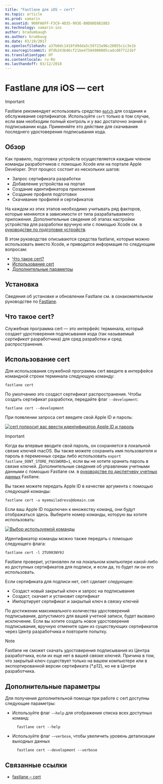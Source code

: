 ```yaml
---
title: "Fastlane для iOS — cert"
ms.topic: article
ms.prod: xamarin
ms.assetid: 900FA6FF-F3C9-4D35-993E-B0D88E6B1883
ms.technology: xamarin-ios
author: bradumbaugh
ms.author: brumbaug
ms.date: 03/19/2017
ms.openlocfilehash: a37b0dc1418fd9dda5c59723a96c20855c1c3e1b
ms.sourcegitcommit: 0fdb243b46cf21be47584900805cadcd077121bf
ms.translationtype: HT
ms.contentlocale: ru-RU
ms.lasthandoff: 03/12/2018
---
```

# <a name="fastlane-for-ios--cert"></a>Fastlane для iOS — cert

> [!IMPORTANT]
> Fastlane рекомендует использовать средство [`match`](~/ios/deploy-test/provisioning/fastlane/match.md) для создания и обслуживания сертификатов. Используйте `cert` только в том случае, если вам необходим полный контроль и у вас достаточно знаний о подписывании кода. Применяйте это действие для скачивания последнего удостоверения подписывания кода.

## <a name="overview"></a>Обзор

Как правило, подготовка устройств осуществляется каждым членом команды разработчиков с помощью Xcode или на портале Apple Developer. Этот процесс состоит из нескольких шагов:

- Запрос сертификата разработки
- Добавление устройства на портал
- Создание идентификатора приложения
- Создание профиля подготовки
- Скачивание профилей и сертификатов

На каждом из этих этапов необходимо учитывать ряд факторов, которые меняются в зависимости от типа разрабатываемого приложения. Дополнительные сведения об этапах настройки устройства для разработки вручную или с помощью Xcode см. в [руководстве по подготовке устройств](~/ios/get-started/installation/device-provisioning/index.md).

В этом руководстве описываются средства fastlane, которые можно использовать вместо Xcode, и приводится информация по следующим вопросам:

- [Что такое cert?](#whatiscert)
- [Использование cert](#using)
- [Дополнительные параметры](#options)

## <a name="installation"></a>Установка

Сведения об установке и обновлении Fastlane см. в ознакомительном руководстве по [Fastlane](~/ios/deploy-test/provisioning/fastlane/index.md#Installation).

<a name="whatiscert" />

## <a name="what-is-cert"></a>Что такое cert?

Служебная программа cert — это интерфейс терминала, который создает удостоверения подписывания кода (так называемый _сертификат_ разработчика) для сред разработки и сред распространения.

<a name="using" />

## <a name="using-cert"></a>Использование cert

Для использования служебной программы cert введите в интерфейсе командной строки терминала следующую команду:

    fastlane cert

По умолчанию это создаст сертификат распространения. Чтобы создать сертификат разработки, передайте флаг `--development`:

    fastlane cert --development

При появлении запроса cert введите свой Apple ID и пароль:

[![](cert-images/fastlane-image1.png "cert попросит вас ввести идентификатор Apple ID и пароль")](cert-images/fastlane-image1.png#lightbox)

> [!IMPORTANT]
> Когда вы впервые вводите свой пароль, он сохраняется в локальной связке ключей macOS. Вы также можете сохранить имя пользователя и пароль в переменных среды либо использовать `export fastlane_DONT_STORE_PASSWORD=1`, если вы не хотите хранить пароль в связке ключей. Дополнительные сведения об управлении учетными данными с помощью Fastlane см. в [руководстве по диспетчеру учетных данных](https://github.com/fastlane/fastlane/blob/master/credentials_manager/README.md) Fastlane.

Вы также можете передать Apple ID в качестве аргумента с помощью следующей команды:

    fastlane cert -u myemailadress@domain.com

Если ваш Apple ID подключен к множеству команд, они будут отображаться здесь. Выберите номер команды, которую вы хотите использовать:

[![](cert-images/fastlane-image2.png "Выбор используемой команды")](cert-images/fastlane-image2.png#lightbox)

Идентификатор команды можно также передать с помощью следующего флага:

    fastlane cert -l 2TU993NY9J

Fastlane проверит, установлен ли на локальном компьютере какой-либо из доступных сертификатов для подписи, и если да, то будет ли он его использовать.

Если сертификата для подписи нет, cert сделает следующее:

- Создаст новый закрытый ключ и запрос на подписывание
- Создаст, скачает и установит сертификат
- Импортирует сертификат и закрытый ключ в связку ключей

По достижении максимального количества удостоверений подписывания, допустимого для вашей учетной записи, будет вызвано исключение. Если вы хотите создать новое удостоверение подписывания, вручную отмените один из существующих сертификатов через Центр разработчика и повторите попытку.

> [!NOTE]
> Fastlane не сможет скачать удостоверения подписывания из Центра разработчика, если их еще нет в вашей связке ключей. Причина в том, что закрытый ключ существует только на вашем компьютере или в экспортированной версии сертификата (*.p12), но не в Центре разработчика.

<a name="options" />

## <a name="additional-options"></a>Дополнительные параметры

Для получения дополнительной помощи при работе с cert доступны следующие параметры:

- Используйте флаг `-–help` для отображения списка всех доступных команд:

        fastlane cert --help

- Используйте флаг `-–verbose`, чтобы увеличить уровень детализации выходных данных

        fastlane cert --development --verbose


## <a name="related-links"></a>Связанные ссылки

- [fastlane – cert](https://github.com/fastlane/fastlane/blob/master/cert/README.md)
